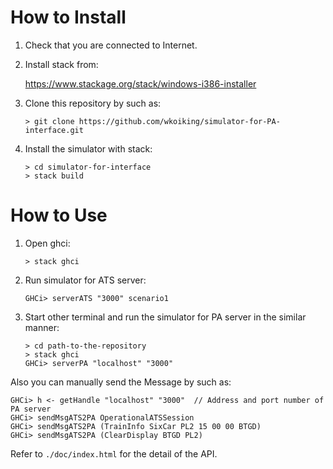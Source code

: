 ﻿# How to Install

1. Check that you are connected to Internet.

2. Install stack from:

    <https://www.stackage.org/stack/windows-i386-installer>

3. Clone this repository by such as:

    ```
    > git clone https://github.com/wkoiking/simulator-for-PA-interface.git
    ```

4. Install the simulator with stack:

    ```
    > cd simulator-for-interface
    > stack build
    ```

# How to Use

1. Open ghci:

    ```
    > stack ghci
    ```

2. Run simulator for ATS server:

    ```
    GHCi> serverATS "3000" scenario1
    ```

3. Start other terminal and run the simulator for PA server in the similar manner:

    ```
    > cd path-to-the-repository
    > stack ghci
    GHCi> serverPA "localhost" "3000"
    ```

Also you can manually send the Message by such as:

```
GHCi> h <- getHandle "localhost" "3000"  // Address and port number of PA server
GHCi> sendMsgATS2PA OperationalATSSession
GHCi> sendMsgATS2PA (TrainInfo SixCar PL2 15 00 00 BTGD)
GHCi> sendMsgATS2PA (ClearDisplay BTGD PL2)
```

Refer to `./doc/index.html` for the detail of the API.
